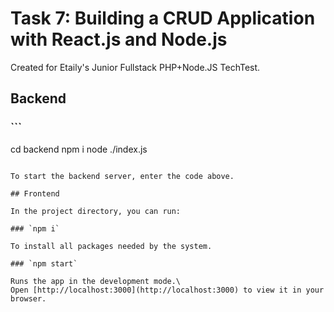 # Task 7: Building a CRUD Application with React.js and Node.js

Created for Etaily's Junior Fullstack PHP+Node.JS TechTest.

## Backend

### ```
cd backend
npm i
node ./index.js
```

To start the backend server, enter the code above.

## Frontend

In the project directory, you can run:

### `npm i`

To install all packages needed by the system.

### `npm start`

Runs the app in the development mode.\
Open [http://localhost:3000](http://localhost:3000) to view it in your browser.
